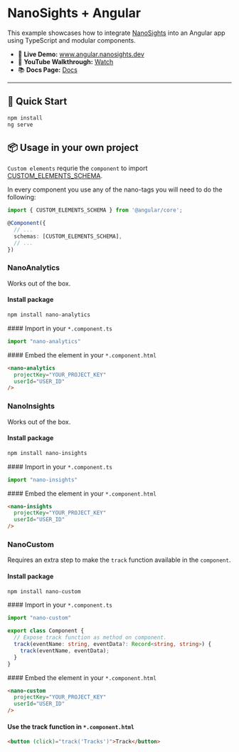 # NanoSights + Angular

This example showcases how to integrate [NanoSights](https://www.nanosights.dev) into an Angular app using TypeScript and modular components.

- 🔗 **Live Demo:** www.angular.nanosights.dev  
- 🎥 **YouTube Walkthrough:** [Watch](https://www.youtube.com/watch?v=TvVNuH3hUkg)
- 📚 **Docs Page:** [Docs](https://www.nanosights.dev/docs)

---

## 📄 Quick Start

```bash
npm install
ng serve
```

## 📦 Usage in your own project

`Custom elements` requrie the `component` to import [CUSTOM_ELEMENTS_SCHEMA](https://angular.dev/api/core/CUSTOM_ELEMENTS_SCHEMA).

In every component you use any of the nano-tags you will need to do the following:

```typescript
import { CUSTOM_ELEMENTS_SCHEMA } from '@angular/core';

@Component({
  // ...
  schemas: [CUSTOM_ELEMENTS_SCHEMA],
  // ...
})
```

### NanoAnalytics

Works out of the box.

#### Install package

```bash
npm install nano-analytics
```

#### Import in your `*.component.ts`

```ts
import "nano-analytics"
```

#### Embed the element in your `*.component.html`

```html
<nano-analytics
  projectKey="YOUR_PROJECT_KEY"
  userId="USER_ID"
/>
```

### NanoInsights

Works out of the box.

#### Install package

```bash
npm install nano-insights
```

#### Import in your `*.component.ts`

```ts
import "nano-insights"
```

#### Embed the element in your `*.component.html`

```html
<nano-insights
  projectKey="YOUR_PROJECT_KEY"
  userId="USER_ID"
/>
```

### NanoCustom

Requires an extra step to make the `track` function available in the `component`.

#### Install package

```bash
npm install nano-custom
```

#### Import in your `*.component.ts`

```ts
import "nano-custom"

export class Component {
  // Expose track function as method on component.
  track(eventName: string, eventData?: Record<string, string>) {
    track(eventName, eventData);
  }
}
```

#### Embed the element in your `*.component.html`

```html
<nano-custom
  projectKey="YOUR_PROJECT_KEY"
  userId="USER_ID"
/>
```

#### Use the track function in `*.component.html`

```html
<button (click)="track('Tracks')">Track</button>
```
